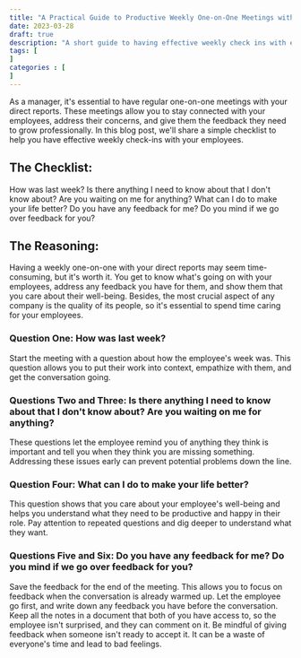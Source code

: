 ```yaml
---
title: "A Practical Guide to Productive Weekly One-on-One Meetings with Employees"
date: 2023-03-28
draft: true
description: "A short guide to having effective weekly check ins with employees."
tags: [
]
categories : [
]
---
```

As a manager, it's essential to have regular one-on-one meetings with your direct reports. These meetings allow you to stay connected with your employees, address their concerns, and give them the feedback they need to grow professionally. In this blog post, we'll share a simple checklist to help you have effective weekly check-ins with your employees.

## The Checklist:

How was last week?
Is there anything I need to know about that I don't know about?
Are you waiting on me for anything?
What can I do to make your life better?
Do you have any feedback for me?
Do you mind if we go over feedback for you?

## The Reasoning:
Having a weekly one-on-one with your direct reports may seem time-consuming, but it's worth it. You get to know what's going on with your employees, address any feedback you have for them, and show them that you care about their well-being. Besides, the most crucial aspect of any company is the quality of its people, so it's essential to spend time caring for your employees.

### Question One: How was last week?
Start the meeting with a question about how the employee's week was. This question allows you to put their work into context, empathize with them, and get the conversation going.

### Questions Two and Three: Is there anything I need to know about that I don't know about? Are you waiting on me for anything?
These questions let the employee remind you of anything they think is important and tell you when they think you are missing something. Addressing these issues early can prevent potential problems down the line.

### Question Four: What can I do to make your life better?
This question shows that you care about your employee's well-being and helps you understand what they need to be productive and happy in their role. Pay attention to repeated questions and dig deeper to understand what they want.

### Questions Five and Six: Do you have any feedback for me? Do you mind if we go over feedback for you?
Save the feedback for the end of the meeting. This allows you to focus on feedback when the conversation is already warmed up. Let the employee go first, and write down any feedback you have before the conversation. Keep all the notes in a document that both of you have access to, so the employee isn't surprised, and they can comment on it. Be mindful of giving feedback when someone isn't ready to accept it. It can be a waste of everyone's time and lead to bad feelings.